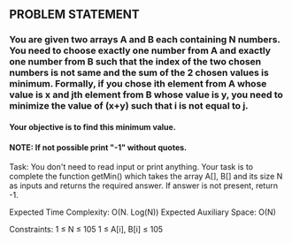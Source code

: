 ## PROBLEM STATEMENT
### You are given two arrays A and B each containing N numbers. You need to choose exactly one number from A and exactly one number from B such that the index of the two chosen numbers is not same and the sum of the 2 chosen values is minimum. Formally, if you chose ith element from A whose value is x and jth element from B whose value is y, you need to minimize the value of (x+y) such that i is not equal to j.
#### Your objective is to find this minimum value.

#### NOTE: If not possible print "-1" without quotes.


Task:
You don't need to read input or print anything. Your task is to complete the function getMin() which takes the array A[], B[] and its size N as inputs and returns the required answer. If answer is not present, return -1.

Expected Time Complexity: O(N. Log(N))
Expected Auxiliary Space: O(N)

Constraints:
1 ≤ N ≤ 105
1 ≤ A[i], B[i] ≤ 105







